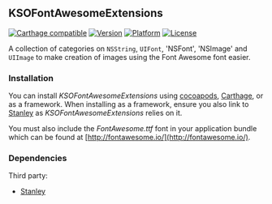## KSOFontAwesomeExtensions

[![Carthage compatible](https://img.shields.io/badge/Carthage-compatible-4BC51D.svg?style=flat)](https://github.com/Carthage/Carthage)
[![Version](http://img.shields.io/cocoapods/v/KSOFontAwesomeExtensions.svg)](http://cocoapods.org/?q=KSOFontAwesomeExtensions)
[![Platform](http://img.shields.io/cocoapods/p/KSOFontAwesomeExtensions.svg)]()
[![License](http://img.shields.io/cocoapods/l/KSOFontAwesomeExtensions.svg)](https://github.com/Kosoku/KSOFontAwesomeExtensions/blob/master/license.txt)

A collection of categories on `NSString`, `UIFont`, 'NSFont', 'NSImage' and `UIImage` to make creation of images using the Font Awesome font easier.

### Installation

You can install *KSOFontAwesomeExtensions* using [cocoapods](https://cocoapods.org/), [Carthage](https://github.com/Carthage/Carthage), or as a framework. When installing as a framework, ensure you also link to [Stanley](https://github.com/Kosoku/Stanley) as *KSOFontAwesomeExtensions* relies on it.

You must also include the *FontAwesome.ttf* font in your application bundle which can be found at [http://fontawesome.io/](http://fontawesome.io/).

### Dependencies

Third party:

- [Stanley](https://github.com/Kosoku/Stanley)